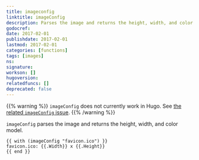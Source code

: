 ```yaml
---
title: imageconfig
linktitle: imageConfig
description: Parses the image and returns the height, width, and color model.
godocref:
date: 2017-02-01
publishdate: 2017-02-01
lastmod: 2017-02-01
categories: [functions]
tags: [images]
ns:
signature:
workson: []
hugoversion:
relatedfuncs: []
deprecated: false
---
```


{{% warning %}}
`imageConfig` does not currently work in Hugo. See [the related `imageConfig` issue](https://github.com/spf13/hugo/issues/2806).
{{% /warning %}}

`imageConfig` parses the image and returns the height, width, and color model.

```golang
{{ with (imageConfig "favicon.ico") }}
favicon.ico: {{.Width}} x {{.Height}}
{{ end }}
```
